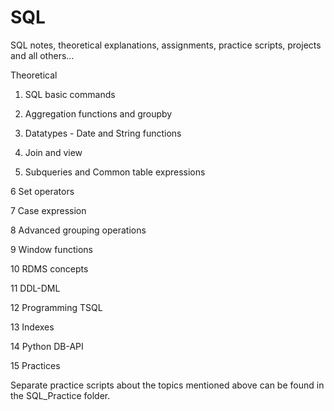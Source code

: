 # SQL

SQL notes, theoretical explanations, assignments, practice scripts, projects and all others...

Theoretical
1. SQL basic commands

2. Aggregation functions and groupby

3. Datatypes - Date and String functions

4. Join and view

5. Subqueries and Common table expressions

6 Set operators

7 Case expression

8 Advanced grouping operations

9 Window functions

10 RDMS concepts

11 DDL-DML

12 Programming TSQL

13 Indexes

14 Python DB-API

15 Practices

Separate practice scripts about the topics mentioned above can be found in the SQL_Practice folder.
